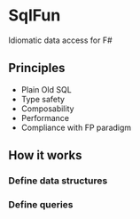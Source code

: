 # SqlFun
Idiomatic data access for F#

Principles
----------
* Plain Old SQL
* Type safety
* Composability
* Performance
* Compliance with FP paradigm

How it works
------------
### Define data structures
### Define queries
